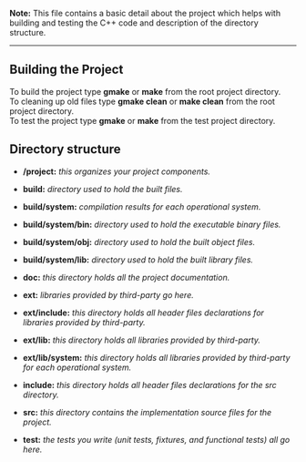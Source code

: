 __Note:__ This file contains a basic detail about the project which helps with building and testing the C++ code and description of the directory structure.

---

Building the Project
--------------------

To build the project type __gmake__ or __make__ from the root project directory.  
To cleaning up old files type __gmake clean__ or __make clean__ from the root project directory.  
To test the project type __gmake__ or __make__ from the test project directory.

Directory structure
-------------------

- __/project:__ *this organizes your project components.*

- __build:__ *directory used to hold the built files.*

- __build/system:__ *compilation results for each operational system.*

- __build/system/bin:__ *directory used to hold the executable binary files.*

- __build/system/obj:__ *directory used to hold the built object files.*

- __build/system/lib:__ *directory used to hold the built library files.*

- __doc:__ *this directory holds all the project documentation.*

- __ext:__ *libraries provided by third-party go here.*

- __ext/include:__ *this directory holds all header files declarations for libraries provided by third-party.*

- __ext/lib:__ *this directory holds all libraries provided by third-party.*

- __ext/lib/system:__ *this directory holds all libraries provided by third-party for each operational system.*

- __include:__ *this directory holds all header files declarations for the src directory.*

- __src:__ *this directory contains the implementation source files for the project.*

- __test:__ *the tests you write (unit tests, fixtures, and functional tests) all go here.*